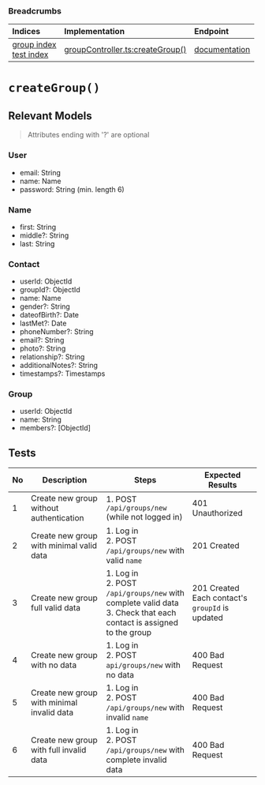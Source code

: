 ### Breadcrumbs

| Indices | Implementation | Endpoint |
| :----------------------------------------------------------- | :-------------------------------------------------------------------------------------------------------------------- | :--------------------------------------------------------------------------------------------------------------------------------------------------------------- |
| [group index](./index.md)<br>[test index](../index.md) | [groupController.ts:createGroup()](../../../../../backend/src/controllers/groupController.ts#L134-L198) | [documentation](../../endpoints/groups/createGroup.md) |
# `createGroup()`
## Relevant Models
> Attributes ending with '?' are optional
### User
* email: String
* name: Name
* password: String (min. length 6)

### Name
* first: String
* middle?: String
* last: String

### Contact
* userId: ObjectId
* groupId?: ObjectId
* name: Name
* gender?: String
* dateofBirth?: Date
* lastMet?: Date
* phoneNumber?: String
* email?: String
* photo?: String
* relationship?: String
* additionalNotes?: String
* timestamps?: Timestamps

### Group
* userId: ObjectId
* name: String
* members?: [ObjectId]

## Tests
| No  | Description                                | Steps                                                                                                                  | Expected Results                                   |
| --- | ------------------------------------------ | ---------------------------------------------------------------------------------------------------------------------- | -------------------------------------------------- |
| 1   | Create new group without authentication    | 1. POST `/api/groups/new` (while not logged in)                                                                        | 401 Unauthorized                                   |
| 2   | Create new group with minimal valid data   | 1. Log in<br>2. POST `/api/groups/new` with valid `name`                                                               | 201 Created                                        |
| 3   | Create new group full valid data           | 1. Log in<br>2. POST `/api/groups/new` with complete valid data<br>3. Check that each contact is assigned to the group | 201 Created<br>Each contact's `groupId` is updated |
| 4   | Create new group with no data              | 1. Log in<br>2. POST `api/groups/new` with no data                                                                     | 400 Bad Request                                    |
| 5   | Create new group with minimal invalid data | 1. Log in<br>2. POST `/api/groups/new` with invalid `name`                                                             | 400 Bad Request                                    |
| 6   | Create new group with full invalid data    | 1. Log in<br>2. POST `/api/groups/new` with complete invalid data                                                      | 400 Bad Request                                    |